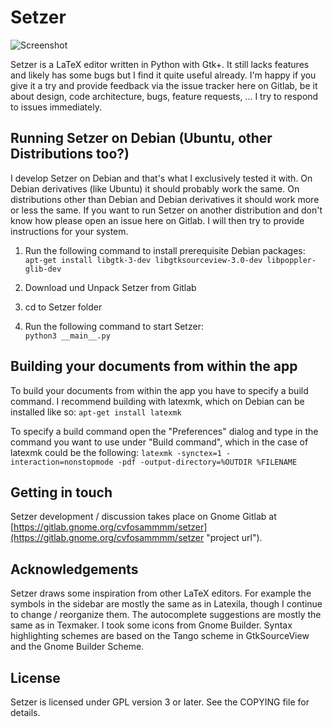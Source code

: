 # Setzer

![Screenshot](https://gitlab.gnome.org/cvfosammmm/setzer/raw/master/resources/images/screenshot.png)

Setzer is a LaTeX editor written in Python with Gtk+. It still lacks features and likely has some bugs but I find it quite useful already. I'm happy if you give it a try and provide feedback via the issue tracker here on Gitlab, be it about design, code architecture, bugs, feature requests, ... I try to respond to issues immediately.

## Running Setzer on Debian (Ubuntu, other Distributions too?)

I develop Setzer on Debian and that's what I exclusively tested it with. On Debian derivatives (like Ubuntu) it should probably work the same. On distributions other than Debian and Debian derivatives it should work more or less the same. If you want to run Setzer on another distribution and don't know how please open an issue here on Gitlab. I will then try to provide instructions for your system.

1. Run the following command to install prerequisite Debian packages:<br />
`apt-get install libgtk-3-dev libgtksourceview-3.0-dev libpoppler-glib-dev`

2. Download und Unpack Setzer from Gitlab

3. cd to Setzer folder

4. Run the following command to start Setzer:<br />
`python3 __main__.py`

## Building your documents from within the app

To build your documents from within the app you have to specify a build command. I recommend building with latexmk, which on Debian can be installed like so:
`apt-get install latexmk`

To specify a build command open the "Preferences" dialog and type in the command you want to use under "Build command", which in the case of latexmk could be the following:
`latexmk -synctex=1 -interaction=nonstopmode -pdf -output-directory=%OUTDIR %FILENAME`

## Getting in touch

Setzer development / discussion takes place on Gnome Gitlab at [https://gitlab.gnome.org/cvfosammmm/setzer](https://gitlab.gnome.org/cvfosammmm/setzer "project url").

## Acknowledgements

Setzer draws some inspiration from other LaTeX editors. For example the symbols in the sidebar are mostly the same as in Latexila, though I continue to change / reorganize them. The autocomplete suggestions are mostly the same as in Texmaker. I took some icons from Gnome Builder. Syntax highlighting schemes are based on the Tango scheme in GtkSourceView and the Gnome Builder Scheme.

## License

Setzer is licensed under GPL version 3 or later. See the COPYING file for details.
